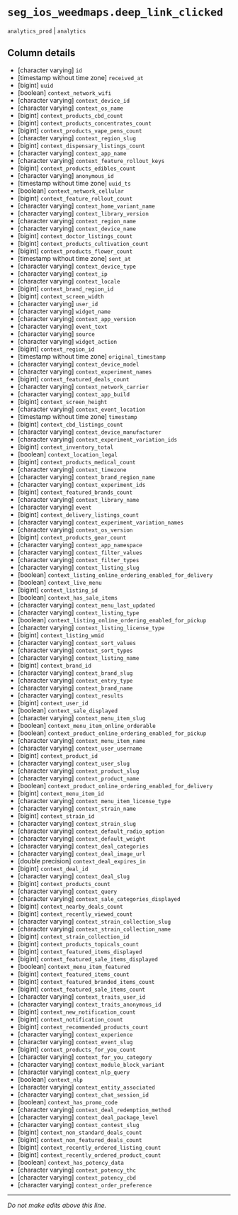 # `seg_ios_weedmaps.deep_link_clicked`
`analytics_prod` | `analytics`

## Column details
* [character varying] `id`
* [timestamp without time zone] `received_at`
* [bigint]    `uuid`
* [boolean]   `context_network_wifi`
* [character varying] `context_device_id`
* [character varying] `context_os_name`
* [bigint]    `context_products_cbd_count`
* [bigint]    `context_products_concentrates_count`
* [bigint]    `context_products_vape_pens_count`
* [character varying] `context_region_slug`
* [bigint]    `context_dispensary_listings_count`
* [character varying] `context_app_name`
* [character varying] `context_feature_rollout_keys`
* [bigint]    `context_products_edibles_count`
* [character varying] `anonymous_id`
* [timestamp without time zone] `uuid_ts`
* [boolean]   `context_network_cellular`
* [bigint]    `context_feature_rollout_count`
* [character varying] `context_home_variant_name`
* [character varying] `context_library_version`
* [character varying] `context_region_name`
* [character varying] `context_device_name`
* [bigint]    `context_doctor_listings_count`
* [bigint]    `context_products_cultivation_count`
* [bigint]    `context_products_flower_count`
* [timestamp without time zone] `sent_at`
* [character varying] `context_device_type`
* [character varying] `context_ip`
* [character varying] `context_locale`
* [bigint]    `context_brand_region_id`
* [bigint]    `context_screen_width`
* [character varying] `user_id`
* [character varying] `widget_name`
* [character varying] `context_app_version`
* [character varying] `event_text`
* [character varying] `source`
* [character varying] `widget_action`
* [bigint]    `context_region_id`
* [timestamp without time zone] `original_timestamp`
* [character varying] `context_device_model`
* [character varying] `context_experiment_names`
* [bigint]    `context_featured_deals_count`
* [character varying] `context_network_carrier`
* [character varying] `context_app_build`
* [bigint]    `context_screen_height`
* [character varying] `context_event_location`
* [timestamp without time zone] `timestamp`
* [bigint]    `context_cbd_listings_count`
* [character varying] `context_device_manufacturer`
* [character varying] `context_experiment_variation_ids`
* [bigint]    `context_inventory_total`
* [boolean]   `context_location_legal`
* [bigint]    `context_products_medical_count`
* [character varying] `context_timezone`
* [character varying] `context_brand_region_name`
* [character varying] `context_experiment_ids`
* [bigint]    `context_featured_brands_count`
* [character varying] `context_library_name`
* [character varying] `event`
* [bigint]    `context_delivery_listings_count`
* [character varying] `context_experiment_variation_names`
* [character varying] `context_os_version`
* [bigint]    `context_products_gear_count`
* [character varying] `context_app_namespace`
* [character varying] `context_filter_values`
* [character varying] `context_filter_types`
* [character varying] `context_listing_slug`
* [boolean]   `context_listing_online_ordering_enabled_for_delivery`
* [boolean]   `context_live_menu`
* [bigint]    `context_listing_id`
* [boolean]   `context_has_sale_items`
* [character varying] `context_menu_last_updated`
* [character varying] `context_listing_type`
* [boolean]   `context_listing_online_ordering_enabled_for_pickup`
* [character varying] `context_listing_license_type`
* [bigint]    `context_listing_wmid`
* [character varying] `context_sort_values`
* [character varying] `context_sort_types`
* [character varying] `context_listing_name`
* [bigint]    `context_brand_id`
* [character varying] `context_brand_slug`
* [character varying] `context_entry_type`
* [character varying] `context_brand_name`
* [character varying] `context_results`
* [bigint]    `context_user_id`
* [boolean]   `context_sale_displayed`
* [character varying] `context_menu_item_slug`
* [boolean]   `context_menu_item_online_orderable`
* [boolean]   `context_product_online_ordering_enabled_for_pickup`
* [character varying] `context_menu_item_name`
* [character varying] `context_user_username`
* [bigint]    `context_product_id`
* [character varying] `context_user_slug`
* [character varying] `context_product_slug`
* [character varying] `context_product_name`
* [boolean]   `context_product_online_ordering_enabled_for_delivery`
* [bigint]    `context_menu_item_id`
* [character varying] `context_menu_item_license_type`
* [character varying] `context_strain_name`
* [bigint]    `context_strain_id`
* [character varying] `context_strain_slug`
* [character varying] `context_default_radio_option`
* [character varying] `context_default_weight`
* [character varying] `context_deal_categories`
* [character varying] `context_deal_image_url`
* [double precision] `context_deal_expires_in`
* [bigint]    `context_deal_id`
* [character varying] `context_deal_slug`
* [bigint]    `context_products_count`
* [character varying] `context_query`
* [character varying] `context_sale_categories_displayed`
* [bigint]    `context_nearby_deals_count`
* [bigint]    `context_recently_viewed_count`
* [character varying] `context_strain_collection_slug`
* [character varying] `context_strain_collection_name`
* [bigint]    `context_strain_collection_id`
* [bigint]    `context_products_topicals_count`
* [bigint]    `context_featured_items_displayed`
* [bigint]    `context_featured_sale_items_displayed`
* [boolean]   `context_menu_item_featured`
* [bigint]    `context_featured_items_count`
* [bigint]    `context_featured_branded_items_count`
* [bigint]    `context_featured_sale_items_count`
* [character varying] `context_traits_user_id`
* [character varying] `context_traits_anonymous_id`
* [bigint]    `context_new_notification_count`
* [bigint]    `context_notification_count`
* [bigint]    `context_recommended_products_count`
* [character varying] `context_experience`
* [character varying] `context_event_slug`
* [bigint]    `context_products_for_you_count`
* [character varying] `context_for_you_category`
* [character varying] `context_module_block_variant`
* [character varying] `context_nlp_query`
* [boolean]   `context_nlp`
* [character varying] `context_entity_associated`
* [character varying] `context_chat_session_id`
* [boolean]   `context_has_promo_code`
* [character varying] `context_deal_redemption_method`
* [character varying] `context_deal_package_level`
* [character varying] `context_contest_slug`
* [bigint]    `context_non_standard_deals_count`
* [bigint]    `context_non_featured_deals_count`
* [bigint]    `context_recently_ordered_listing_count`
* [bigint]    `context_recently_ordered_product_count`
* [boolean]   `context_has_potency_data`
* [character varying] `context_potency_thc`
* [character varying] `context_potency_cbd`
* [character varying] `context_order_preference`

-------------------------------------------------------------------------------
*Do not make edits above this line.*
